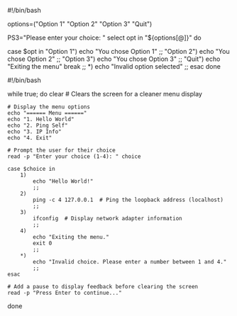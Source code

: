 #!/bin/bash

options=("Option 1" "Option 2" "Option 3" "Quit")

PS3="Please enter your choice: "
select opt in "${options[@]}" do

case $opt in
  "Option 1")
    echo "You chose Option 1"
    ;;
  "Option 2")
    echo "You chose Option 2"
    ;;
  "Option 3")
    echo "You chose Option 3"
    ;;
  "Quit")
    echo "Exiting the menu"
    break
    ;;
  *)
    echo "Invalid option selected"
    ;;
esac
done

#!/bin/bash

while true; do
    clear  # Clears the screen for a cleaner menu display

    # Display the menu options
    echo "====== Menu ======"
    echo "1. Hello World"
    echo "2. Ping Self"
    echo "3. IP Info"
    echo "4. Exit"

    # Prompt the user for their choice
    read -p "Enter your choice (1-4): " choice

    case $choice in
        1)
            echo "Hello World!"
            ;;
        2)
            ping -c 4 127.0.0.1  # Ping the loopback address (localhost)
            ;;
        3)
            ifconfig  # Display network adapter information
            ;;
        4)
            echo "Exiting the menu."
            exit 0
            ;;
        *)
            echo "Invalid choice. Please enter a number between 1 and 4."
            ;;
    esac

    # Add a pause to display feedback before clearing the screen
    read -p "Press Enter to continue..."
done